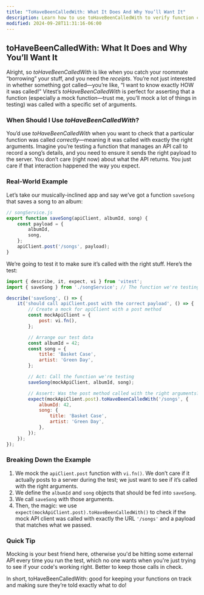 ```yaml
---
title: "ToHaveBeenCalledWith: What It Does And Why You’ll Want It"
description: Learn how to use toHaveBeenCalledWith to verify function calls.
modified: 2024-09-28T11:31:16-06:00
---
```


## toHaveBeenCalledWith: What It Does and Why You’ll Want It

Alright, so *toHaveBeenCalledWith* is like when you catch your roommate “borrowing” your stuff, and you need the *receipts*. You’re not just interested in whether something got called—you’re like, “I want to know exactly HOW it was called!” Vitest’s *toHaveBeenCalledWith* is perfect for asserting that a function (especially a mock function—trust me, you’ll mock a lot of things in testing) was called with a specific set of arguments.

### When Should I Use *toHaveBeenCalledWith*?

You’d use *toHaveBeenCalledWith* when you want to check that a particular function was called *correctly*—meaning it was called with exactly the right arguments. Imagine you’re testing a function that manages an API call to record a song’s details, and you need to ensure it sends the right payload to the server. You don’t care (right now) about what the API returns. You just care if that interaction happened the way you expect.

### Real-World Example

Let’s take our musically-inclined app and say we’ve got a function `saveSong` that saves a song to an album:

```javascript
// songService.js
export function saveSong(apiClient, albumId, song) {
	const payload = {
		albumId,
		song,
	};
	apiClient.post('/songs', payload);
}
```

We’re going to test it to make sure it’s called with the right stuff. Here’s the test:

```javascript
import { describe, it, expect, vi } from 'vitest';
import { saveSong } from './songService'; // The function we're testing

describe('saveSong', () => {
	it('should call apiClient.post with the correct payload', () => {
		// Create a mock for apiClient with a post method
		const mockApiClient = {
			post: vi.fn(),
		};

		// Arrange our test data
		const albumId = 42;
		const song = {
			title: 'Basket Case',
			artist: 'Green Day',
		};

		// Act: Call the function we're testing
		saveSong(mockApiClient, albumId, song);

		// Assert: Was the post method called with the right arguments?
		expect(mockApiClient.post).toHaveBeenCalledWith('/songs', {
			albumId: 42,
			song: {
				title: 'Basket Case',
				artist: 'Green Day',
			},
		});
	});
});
```

### Breaking Down the Example

1. We mock the `apiClient.post` function with `vi.fn()`. We don’t care if it actually posts to a server during the test; we just want to see if it’s called with the right arguments.
2. We define the `albumId` and `song` objects that should be fed into `saveSong`.
3. We call `saveSong` with those arguments.
4. Then, the magic: we use `expect(mockApiClient.post).toHaveBeenCalledWith()` to check if the mock API client was called with exactly the URL `'/songs'` and a payload that matches what we passed.

### Quick Tip

Mocking is your best friend here, otherwise you'd be hitting some external API every time you run the test, which no one wants when you're just trying to see if your code's working right. Better to keep those calls in check.

In short, toHaveBeenCalledWith: good for keeping your functions on track and making sure they’re told exactly what to do!

```ts
```
